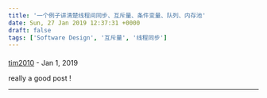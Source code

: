 ```yaml
---
title: '一个例子讲清楚线程间同步、互斥量、条件变量、队列、内存池'
date: Sun, 27 Jan 2019 12:37:31 +0000
draft: false
tags: ['Software Design', '互斥量', '线程同步']
---
```



#### 
[tim2010]( "tim2010@gmail.com") - <time datetime="2019-01-28 00:02:04">Jan 1, 2019</time>

really a good post !
<hr />
